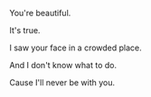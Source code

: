 You're beautiful.

It's true.

I saw your face in a crowded place.

And I don't know what to do.

Cause I'll never be with you.